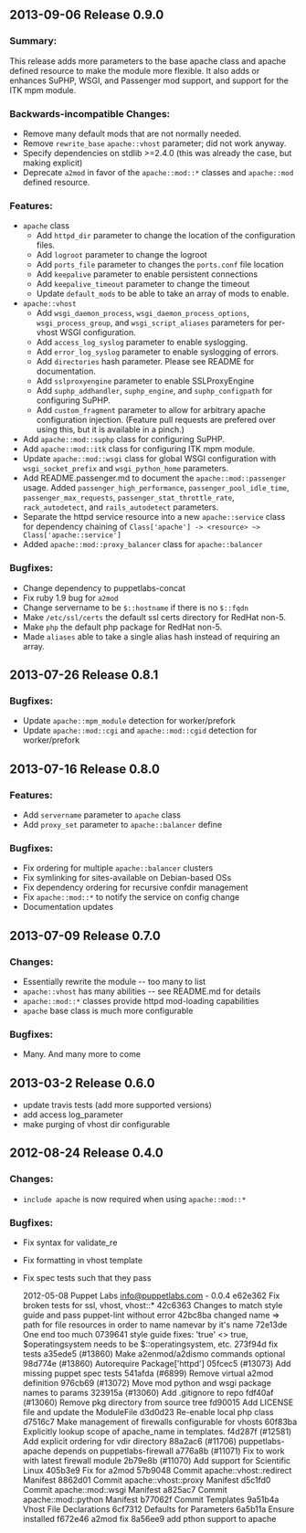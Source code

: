 ## 2013-09-06 Release 0.9.0
### Summary:
This release adds more parameters to the base apache class and apache defined
resource to make the module more flexible. It also adds or enhances SuPHP,
WSGI, and Passenger mod support, and support for the ITK mpm module.

### Backwards-incompatible Changes:
- Remove many default mods that are not normally needed.
- Remove `rewrite_base` `apache::vhost` parameter; did not work anyway.
- Specify dependencies on stdlib >=2.4.0 (this was already the case, but
making explicit)
- Deprecate `a2mod` in favor of the `apache::mod::*` classes and `apache::mod`
defined resource.

### Features:
- `apache` class
  - Add `httpd_dir` parameter to change the location of the configuration
  files.
  - Add `logroot` parameter to change the logroot
  - Add `ports_file` parameter to changes the `ports.conf` file location
  - Add `keepalive` parameter to enable persistent connections
  - Add `keepalive_timeout` parameter to change the timeout
  - Update `default_mods` to be able to take an array of mods to enable.
- `apache::vhost`
  - Add `wsgi_daemon_process`, `wsgi_daemon_process_options`,
  `wsgi_process_group`, and `wsgi_script_aliases` parameters for per-vhost
  WSGI configuration.
  - Add `access_log_syslog` parameter to enable syslogging.
  - Add `error_log_syslog` parameter to enable syslogging of errors.
  - Add `directories` hash parameter. Please see README for documentation.
  - Add `sslproxyengine` parameter to enable SSLProxyEngine
  - Add `suphp_addhandler`, `suphp_engine`, and `suphp_configpath` for
  configuring SuPHP.
  - Add `custom_fragment` parameter to allow for arbitrary apache
  configuration injection. (Feature pull requests are prefered over using
  this, but it is available in a pinch.)
- Add `apache::mod::suphp` class for configuring SuPHP.
- Add `apache::mod::itk` class for configuring ITK mpm module.
- Update `apache::mod::wsgi` class for global WSGI configuration with
`wsgi_socket_prefix` and `wsgi_python_home` parameters.
- Add README.passenger.md to document the `apache::mod::passenger` usage.
Added `passenger_high_performance`, `passenger_pool_idle_time`,
`passenger_max_requests`, `passenger_stat_throttle_rate`, `rack_autodetect`,
and `rails_autodetect` parameters.
- Separate the httpd service resource into a new `apache::service` class for
dependency chaining of `Class['apache'] -> <resource> ~>
Class['apache::service']`
- Added `apache::mod::proxy_balancer` class for `apache::balancer`

### Bugfixes:
- Change dependency to puppetlabs-concat
- Fix ruby 1.9 bug for `a2mod`
- Change servername to be `$::hostname` if there is no `$::fqdn`
- Make `/etc/ssl/certs` the default ssl certs directory for RedHat non-5.
- Make `php` the default php package for RedHat non-5.
- Made `aliases` able to take a single alias hash instead of requiring an
array.

## 2013-07-26 Release 0.8.1
### Bugfixes:
- Update `apache::mpm_module` detection for worker/prefork
- Update `apache::mod::cgi` and `apache::mod::cgid` detection for
worker/prefork

## 2013-07-16 Release 0.8.0
### Features:
- Add `servername` parameter to `apache` class
- Add `proxy_set` parameter to `apache::balancer` define

### Bugfixes:
- Fix ordering for multiple `apache::balancer` clusters
- Fix symlinking for sites-available on Debian-based OSs
- Fix dependency ordering for recursive confdir management
- Fix `apache::mod::*` to notify the service on config change
- Documentation updates

## 2013-07-09 Release 0.7.0
### Changes:
- Essentially rewrite the module -- too many to list
- `apache::vhost` has many abilities -- see README.md for details
- `apache::mod::*` classes provide httpd mod-loading capabilities
- `apache` base class is much more configurable

### Bugfixes:
- Many. And many more to come

## 2013-03-2 Release 0.6.0
- update travis tests (add more supported versions)
- add access log_parameter
- make purging of vhost dir configurable

## 2012-08-24 Release 0.4.0
### Changes:
- `include apache` is now required when using `apache::mod::*`

### Bugfixes:
- Fix syntax for validate_re
- Fix formatting in vhost template
- Fix spec tests such that they pass

    2012-05-08 Puppet Labs <info@puppetlabs.com> - 0.0.4
    e62e362 Fix broken tests for ssl, vhost, vhost::*
    42c6363 Changes to match style guide and pass puppet-lint without error
    42bc8ba changed name => path for file resources in order to name namevar by it's name
    72e13de One end too much
    0739641 style guide fixes: 'true' <> true, $operatingsystem needs to be $::operatingsystem, etc.
    273f94d fix tests
    a35ede5 (#13860) Make a2enmod/a2dismo commands optional
    98d774e (#13860) Autorequire Package['httpd']
    05fcec5 (#13073) Add missing puppet spec tests
    541afda (#6899) Remove virtual a2mod definition
    976cb69 (#13072) Move mod python and wsgi package names to params
    323915a (#13060) Add .gitignore to repo
    fdf40af (#13060) Remove pkg directory from source tree
    fd90015 Add LICENSE file and update the ModuleFile
    d3d0d23 Re-enable local php class
    d7516c7 Make management of firewalls configurable for vhosts
    60f83ba Explicitly lookup scope of apache_name in templates.
    f4d287f (#12581) Add explicit ordering for vdir directory
    88a2ac6 (#11706) puppetlabs-apache depends on puppetlabs-firewall
    a776a8b (#11071) Fix to work with latest firewall module
    2b79e8b (#11070) Add support for Scientific Linux
    405b3e9 Fix for a2mod
    57b9048 Commit apache::vhost::redirect Manifest
    8862d01 Commit apache::vhost::proxy Manifest
    d5c1fd0 Commit apache::mod::wsgi Manifest
    a825ac7 Commit apache::mod::python Manifest
    b77062f Commit Templates
    9a51b4a Vhost File Declarations
    6cf7312 Defaults for Parameters
    6a5b11a Ensure installed
    f672e46 a2mod fix
    8a56ee9 add pthon support to apache
